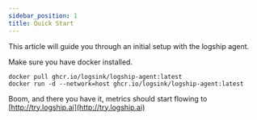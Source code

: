 ```yaml
---
sidebar_position: 1
title: Quick Start
---
```


This article will guide you through an initial setup with the logship agent. 

Make sure you have docker installed.
```
docker pull ghcr.io/logsink/logship-agent:latest
docker run -d --network=host ghcr.io/logsink/logship-agent:latest
```

Boom, and there you have it, metrics should start flowing to [http://try.logship.ai](http://try.logship.ai)